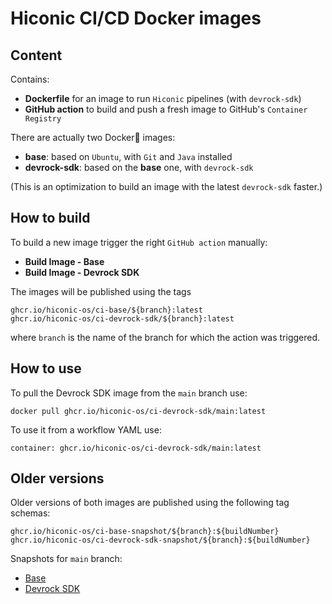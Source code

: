 # Hiconic CI/CD Docker images

## Content

Contains:
* **Dockerfile** for an image to run `Hiconic` pipelines (with `devrock-sdk`)
* **GitHub action** to build and push a fresh image to GitHub's `Container Registry`

There are actually two Docker🐋 images:
* **base**: based on `Ubuntu`, with `Git` and `Java` installed
* **devrock-sdk**: based on the **base** one, with `devrock-sdk`

(This is an optimization to build an image with the latest `devrock-sdk` faster.)

## How to build

To build a new image trigger the right `GitHub action` manually:
* **Build Image - Base**
* **Build Image - Devrock SDK**

The images will be published using the tags

```
ghcr.io/hiconic-os/ci-base/${branch}:latest
ghcr.io/hiconic-os/ci-devrock-sdk/${branch}:latest
```

where `branch` is the name of the branch for which the action was triggered.

## How to use

To pull the Devrock SDK image from the `main` branch use:
```
docker pull ghcr.io/hiconic-os/ci-devrock-sdk/main:latest
```

To use it from a workflow YAML use:
```
container: ghcr.io/hiconic-os/ci-devrock-sdk/main:latest
```

## Older versions

Older versions of both images are published using the following tag schemas:

```
ghcr.io/hiconic-os/ci-base-snapshot/${branch}:${buildNumber}
ghcr.io/hiconic-os/ci-devrock-sdk-snapshot/${branch}:${buildNumber}
```

Snapshots for `main` branch:
* [Base](https://github.com/hiconic-os/hiconic.ci.docker/pkgs/container/ci-base-snapshot%2Fmain)
* [Devrock SDK](https://github.com/hiconic-os/hiconic.ci.docker/pkgs/container/ci-devrock-sdk-snapshot%2Fmain)